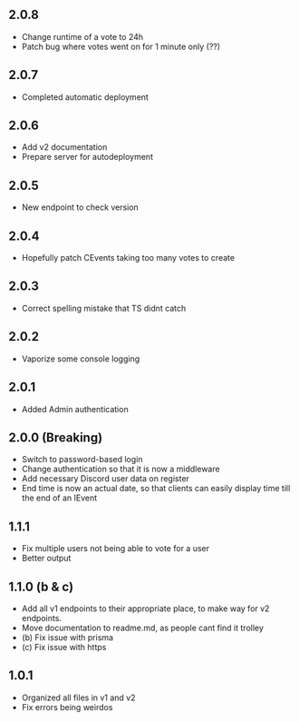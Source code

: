 ## 2.0.8

- Change runtime of a vote to 24h
- Patch bug where votes went on for 1 minute only (??)

## 2.0.7

- Completed automatic deployment

## 2.0.6

- Add v2 documentation
- Prepare server for autodeployment

## 2.0.5

- New endpoint to check version

## 2.0.4

- Hopefully patch CEvents taking too many votes to create

## 2.0.3

- Correct spelling mistake that TS didnt catch

## 2.0.2

- Vaporize some console logging

## 2.0.1

- Added Admin authentication

## 2.0.0 (Breaking)

- Switch to password-based login
- Change authentication so that it is now a middleware
- Add necessary Discord user data on register
- End time is now an actual date, so that clients can easily display time till the end of an IEvent

## 1.1.1

- Fix multiple users not being able to vote for a user
- Better output

## 1.1.0 (b & c)

- Add all v1 endpoints to their appropriate place, to make way for v2 endpoints.
- Move documentation to readme.md, as people cant find it trolley
- (b) Fix issue with prisma
- (c) Fix issue with https

## 1.0.1

- Organized all files in v1 and v2
- Fix errors being weirdos
